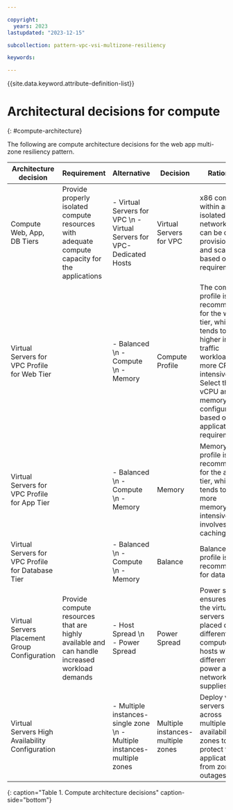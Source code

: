 ```yaml
---

copyright:
  years: 2023
lastupdated: "2023-12-15"

subcollection: pattern-vpc-vsi-multizone-resiliency

keywords:

---
```


{{site.data.keyword.attribute-definition-list}}

# Architectural decisions for compute
{: #compute-architecture}

The following are compute architecture decisions for the web app multi-zone resiliency pattern.

| Architecture decision | Requirement | Alternative | Decision | Rationale |
| -------------- | -------------- | -------------- | -------------- | -------------- |
| Compute Web, App, DB Tiers                                     | Provide properly isolated compute resources with adequate compute capacity for the applications | - Virtual Servers for VPC \n - Virtual Servers for VPC-Dedicated Hosts                                     | Virtual Servers for VPC                          | x86 compute within an isolated VPC network that can be quickly provisioned and scaled based on load requirements. |
| Virtual Servers for VPC Profile for Web Tier                                           |                                                                                                   | - Balanced \n - Compute \n - Memory                                        |  Compute Profile                  | The compute profile is recommended for the web tier, which tends to be higher in traffic workload and more CPU-intensive. Select the vCPU and memory configuration based on application requirements. |
| Virtual Servers for VPC Profile for App Tier                                           |                                                                                                   | - Balanced \n - Compute \n - Memory                                        | Memory                            | Memory profile is recommended for the app tier, which tends to be more memory-intensive and involves more caching. |
| Virtual Servers for VPC Profile for Database Tier                                      |                                                                                                   | - Balanced \n - Compute \n - Memory                                        | Balance                           | Balance profile is recommended for databases. |
| Virtual Servers Placement Group Configuration   | Provide compute resources that are highly available and can handle increased workload demands   | - Host Spread \n - Power Spread                                         | Power Spread                      | Power spread ensures that the virtual servers are placed on different computer hosts with different power and network supplies. |
| Virtual Servers High Availability Configuration |                                                                                                   | - Multiple instances-single zone \n - Multiple instances-multiple zones | Multiple instances-multiple zones | Deploy virtual servers across multiple availability zones to protect the application from zone outages. |
{: caption="Table 1. Compute architecture decisions" caption-side="bottom"}
